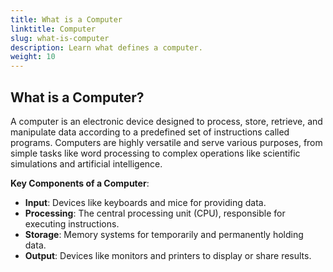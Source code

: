 ```yaml
---
title: What is a Computer
linktitle: Computer
slug: what-is-computer
description: Learn what defines a computer.
weight: 10
---
```


## What is a Computer?

A computer is an electronic device designed to process, store, retrieve, and manipulate data according to a predefined set of instructions called programs. Computers are highly versatile and serve various purposes, from simple tasks like word processing to complex operations like scientific simulations and artificial intelligence.

**Key Components of a Computer**:

- **Input**: Devices like keyboards and mice for providing data.
- **Processing**: The central processing unit (CPU), responsible for executing instructions.
- **Storage**: Memory systems for temporarily and permanently holding data.
- **Output**: Devices like monitors and printers to display or share results.
